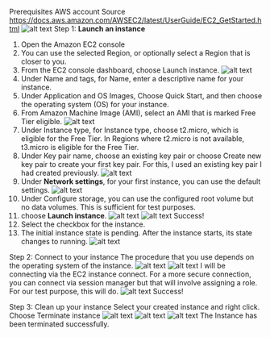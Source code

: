 Prerequisites
AWS account
Source
https://docs.aws.amazon.com/AWSEC2/latest/UserGuide/EC2_GetStarted.html
![alt text](Capture0-1.PNG)
Step 1: **Launch an instance**
1. Open the Amazon EC2 console
2. You can use the selected Region, or optionally select a Region that is closer to you.
3. From the EC2 console dashboard, choose Launch instance.
![alt text](Capture1-1.PNG)
4. Under Name and tags, for Name, enter a descriptive name for your instance.
5. Under Application and OS Images, Choose Quick Start, and then choose the operating system (OS) for your instance.
6. From Amazon Machine Image (AMI), select an AMI that is marked Free Tier eligible.
![alt text](Capture2-1.PNG)
7. Under Instance type, for Instance type, choose t2.micro, which is eligible for the Free Tier. In Regions where t2.micro is not available, t3.micro  is eligible for the Free Tier.
8. Under Key pair name, choose an existing key pair or choose Create new key pair to create your first key pair. For this, I used an existing key pair I had created previously.
![alt text](Capture3-1.PNG)
9. Under **Network settings**, for your first instance, you can use the default settings.
![alt text](Capture4-1.PNG)
10. Under Configure storage, you can use the configured root volume but no data volumes. This is sufficient for test purposes.
11. choose **Launch instance**.
![alt text](Capture5-1.PNG)
![alt text](Capture6-1.PNG)
Success!
12. Select the checkbox for the instance.
13. The initial instance state is pending. After the instance starts, its state changes to running.
![alt text](Capture7-1.PNG)

Step 2: Connect to your instance
The procedure that you use depends on the operating system of the instance.
![alt text](Capture8-1.PNG)
![alt text](Capture9-1.PNG)
I will be connecting via the EC2 instance connect. For a more secure connection, you can connect via session manager but that will involve assigning a role. For our test purpose, this will do.
![alt text](Capture10-1.PNG)
Success!

Step 3: Clean up your instance
Select your created instance and right click.
Choose Terminate instance
![alt text](Capture11-1.PNG)
![alt text](Capture12-1.PNG)
![alt text](Capture13-1.PNG)
The Instance has been terminated successfully.